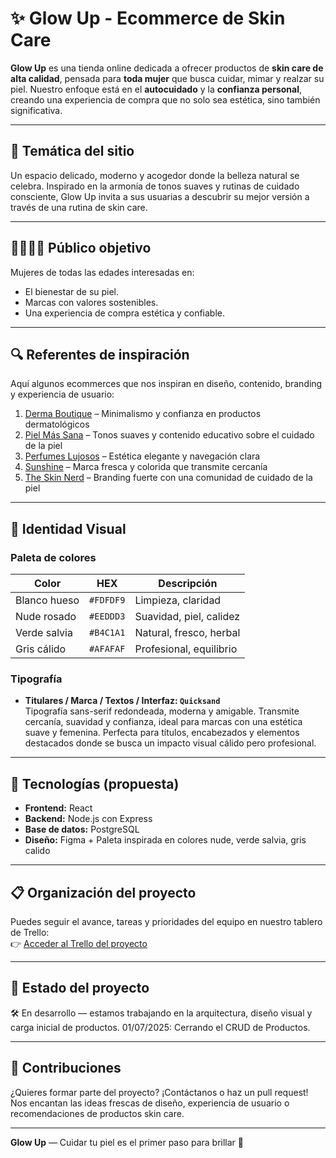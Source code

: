 # ✨ Glow Up - Ecommerce de Skin Care

**Glow Up** es una tienda online dedicada a ofrecer productos de **skin care de alta calidad**, pensada para **toda mujer** que busca cuidar, mimar y realzar su piel. Nuestro enfoque está en el **autocuidado** y la **confianza personal**, creando una experiencia de compra que no solo sea estética, sino también significativa.

---

## 🌿 Temática del sitio

Un espacio delicado, moderno y acogedor donde la belleza natural se celebra. Inspirado en la armonía de tonos suaves y rutinas de cuidado consciente, Glow Up invita a sus usuarias a descubrir su mejor versión a través de una rutina de skin care.

---

## 👩‍🦰👩🏽 Público objetivo

Mujeres de todas las edades interesadas en:
- El bienestar de su piel.
- Marcas con valores sostenibles.
- Una experiencia de compra estética y confiable.

---

## 🔍 Referentes de inspiración

Aquí algunos ecommerces que nos inspiran en diseño, contenido, branding y experiencia de usuario:

1. [Derma Boutique](https://dermaboutique.com.py/) – Minimalismo y confianza en productos dermatológicos  
2. [Piel Más Sana](https://www.pielmassana.com.py/) – Tonos suaves y contenido educativo sobre el cuidado de la piel  
3. [Perfumes Lujosos](https://perfumeslujosos.com/) – Estética elegante y navegación clara  
4. [Sunshine](https://sunshine.com.py/) – Marca fresca y colorida que transmite cercanía  
5. [The Skin Nerd](https://theskinnerd.com/) – Branding fuerte con una comunidad de cuidado de la piel

---

## 🎨 Identidad Visual

### Paleta de colores

| Color             | HEX        | Descripción                |
|------------------|------------|----------------------------|
| Blanco hueso     | `#FDFDF9`  | Limpieza, claridad         |
| Nude rosado      | `#EEDDD3`  | Suavidad, piel, calidez    |
| Verde salvia     | `#B4C1A1`  | Natural, fresco, herbal    |
| Gris cálido      | `#AFAFAF`  | Profesional, equilibrio    |

### Tipografía

- **Titulares / Marca / Textos / Interfaz: `Quicksand`**  
  Tipografía sans-serif redondeada, moderna y amigable. Transmite cercanía, suavidad y confianza, ideal para marcas con una estética suave y femenina. Perfecta para títulos, encabezados y elementos destacados donde se busca un impacto visual cálido pero profesional.

---

## 🧰 Tecnologías (propuesta)

- **Frontend:** React 
- **Backend:** Node.js con Express 
- **Base de datos:** PostgreSQL
- **Diseño:** Figma + Paleta inspirada en colores nude, verde salvia, gris calido

---

## 📋 Organización del proyecto

Puedes seguir el avance, tareas y prioridades del equipo en nuestro tablero de Trello:  
👉 [Acceder al Trello del proyecto](https://trello.com/b/Gskb6Sq4/glowup)

---

## 🚧 Estado del proyecto

🛠️ En desarrollo — estamos trabajando en la arquitectura, diseño visual y carga inicial de productos.
01/07/2025: Cerrando el CRUD de Productos.

---

## 📌 Contribuciones

¿Quieres formar parte del proyecto? ¡Contáctanos o haz un pull request! Nos encantan las ideas frescas de diseño, experiencia de usuario o recomendaciones de productos skin care.

---

**Glow Up** — Cuidar tu piel es el primer paso para brillar 🌸
